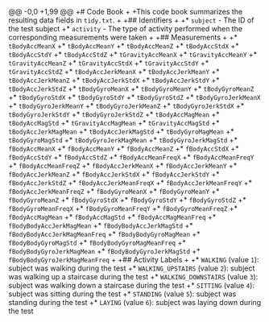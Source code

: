 @@ -0,0 +1,99 @@
+# Code Book
+
+This code book summarizes the resulting data fields in `tidy.txt`.
+
+## Identifiers
+
+* `subject` - The ID of the test subject
+* `activity` - The type of activity performed when the corresponding measurements were taken
+
+## Measurements
+
+* `tBodyAccMeanX`
+* `tBodyAccMeanY`
+* `tBodyAccMeanZ`
+* `tBodyAccStdX`
+* `tBodyAccStdY`
+* `tBodyAccStdZ`
+* `tGravityAccMeanX`
+* `tGravityAccMeanY`
+* `tGravityAccMeanZ`
+* `tGravityAccStdX`
+* `tGravityAccStdY`
+* `tGravityAccStdZ`
+* `tBodyAccJerkMeanX`
+* `tBodyAccJerkMeanY`
+* `tBodyAccJerkMeanZ`
+* `tBodyAccJerkStdX`
+* `tBodyAccJerkStdY`
+* `tBodyAccJerkStdZ`
+* `tBodyGyroMeanX`
+* `tBodyGyroMeanY`
+* `tBodyGyroMeanZ`
+* `tBodyGyroStdX`
+* `tBodyGyroStdY`
+* `tBodyGyroStdZ`
+* `tBodyGyroJerkMeanX`
+* `tBodyGyroJerkMeanY`
+* `tBodyGyroJerkMeanZ`
+* `tBodyGyroJerkStdX`
+* `tBodyGyroJerkStdY`
+* `tBodyGyroJerkStdZ`
+* `tBodyAccMagMean`
+* `tBodyAccMagStd`
+* `tGravityAccMagMean`
+* `tGravityAccMagStd`
+* `tBodyAccJerkMagMean`
+* `tBodyAccJerkMagStd`
+* `tBodyGyroMagMean`
+* `tBodyGyroMagStd`
+* `tBodyGyroJerkMagMean`
+* `tBodyGyroJerkMagStd`
+* `fBodyAccMeanX`
+* `fBodyAccMeanY`
+* `fBodyAccMeanZ`
+* `fBodyAccStdX`
+* `fBodyAccStdY`
+* `fBodyAccStdZ`
+* `fBodyAccMeanFreqX`
+* `fBodyAccMeanFreqY`
+* `fBodyAccMeanFreqZ`
+* `fBodyAccJerkMeanX`
+* `fBodyAccJerkMeanY`
+* `fBodyAccJerkMeanZ`
+* `fBodyAccJerkStdX`
+* `fBodyAccJerkStdY`
+* `fBodyAccJerkStdZ`
+* `fBodyAccJerkMeanFreqX`
+* `fBodyAccJerkMeanFreqY`
+* `fBodyAccJerkMeanFreqZ`
+* `fBodyGyroMeanX`
+* `fBodyGyroMeanY`
+* `fBodyGyroMeanZ`
+* `fBodyGyroStdX`
+* `fBodyGyroStdY`
+* `fBodyGyroStdZ`
+* `fBodyGyroMeanFreqX`
+* `fBodyGyroMeanFreqY`
+* `fBodyGyroMeanFreqZ`
+* `fBodyAccMagMean`
+* `fBodyAccMagStd`
+* `fBodyAccMagMeanFreq`
+* `fBodyBodyAccJerkMagMean`
+* `fBodyBodyAccJerkMagStd`
+* `fBodyBodyAccJerkMagMeanFreq`
+* `fBodyBodyGyroMagMean`
+* `fBodyBodyGyroMagStd`
+* `fBodyBodyGyroMagMeanFreq`
+* `fBodyBodyGyroJerkMagMean`
+* `fBodyBodyGyroJerkMagStd`
+* `fBodyBodyGyroJerkMagMeanFreq`
+
+## Activity Labels
+
+* `WALKING` (value `1`): subject was walking during the test
+* `WALKING_UPSTAIRS` (value `2`): subject was walking up a staircase during the test
+* `WALKING_DOWNSTAIRS` (value `3`): subject was walking down a staircase during the test
+* `SITTING` (value `4`): subject was sitting during the test
+* `STANDING` (value `5`): subject was standing during the test
+* `LAYING` (value `6`): subject was laying down during the test